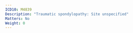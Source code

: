 ```yaml
---
ICD10: M4839
Description: "Traumatic spondylopathy: Site unspecified"
Matters: No
Weight: 0
---
```


